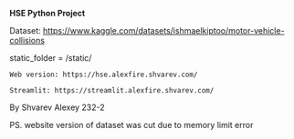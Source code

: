 **HSE Python Project**

Dataset: https://www.kaggle.com/datasets/ishmaelkiptoo/motor-vehicle-collisions

static_folder = /static/

`Web version: https://hse.alexfire.shvarev.com/`

`Streamlit: https://streamlit.alexfire.shvarev.com/`


By Shvarev Alexey 232-2

PS. website version of dataset was cut due to memory limit error